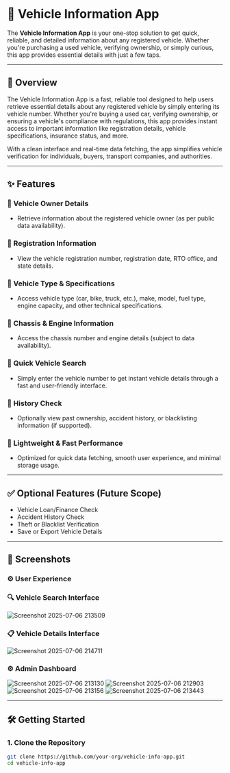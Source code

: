 # 🚗 Vehicle Information App

The **Vehicle Information App** is your one-stop solution to get quick, reliable, and detailed information about any registered vehicle. Whether you're purchasing a used vehicle, verifying ownership, or simply curious, this app provides essential details with just a few taps.

---

## 🚀 Overview

The Vehicle Information App is a fast, reliable tool designed to help users retrieve essential details about any registered vehicle by simply entering its vehicle number. Whether you're buying a used car, verifying ownership, or ensuring a vehicle's compliance with regulations, this app provides instant access to important information like registration details, vehicle specifications, insurance status, and more.

With a clean interface and real-time data fetching, the app simplifies vehicle verification for individuals, buyers, transport companies, and authorities.

---

## ✨ Features

### 🚗 Vehicle Owner Details
- Retrieve information about the registered vehicle owner (as per public data availability).

### 🚗 Registration Information
- View the vehicle registration number, registration date, RTO office, and state details.

### 🚗 Vehicle Type & Specifications
- Access vehicle type (car, bike, truck, etc.), make, model, fuel type, engine capacity, and other technical specifications.

### 🚗 Chassis & Engine Information
- Access the chassis number and engine details (subject to data availability).

### 🚗 Quick Vehicle Search
- Simply enter the vehicle number to get instant vehicle details through a fast and user-friendly interface.

### 🚗 History Check 
- Optionally view past ownership, accident history, or blacklisting information (if supported).

### 🚗 Lightweight & Fast Performance
- Optimized for quick data fetching, smooth user experience, and minimal storage usage.

---

## ✅ Optional Features (Future Scope)

- Vehicle Loan/Finance Check
- Accident History Check
- Theft or Blacklist Verification
- Save or Export Vehicle Details

---

## 📸 Screenshots


### ⚙️ User Experience

### 🔍 Vehicle Search Interface
![Screenshot 2025-07-06 213509](https://github.com/user-attachments/assets/6c8dd310-a857-4bc7-95b9-732eea3be826)


### 📋 Vehicle Details Interface
![Screenshot 2025-07-06 214711](https://github.com/user-attachments/assets/fd394a02-b3a5-4049-9d95-e05cdaa0c3f6)


### ⚙️ Admin Dashboard 
![Screenshot 2025-07-06 213130](https://github.com/user-attachments/assets/01544b2d-d2e0-46ce-8a43-440c3ce49b36)
![Screenshot 2025-07-06 212903](https://github.com/user-attachments/assets/25fc432c-8fe5-4eb4-afba-9c3a35416465)
![Screenshot 2025-07-06 213156](https://github.com/user-attachments/assets/9c01a506-096c-40a6-a556-e04f70f7d46b)
![Screenshot 2025-07-06 213443](https://github.com/user-attachments/assets/24598bee-3be9-4509-b3b8-cba3f6b4f836)



---

## 🛠️ Getting Started

### 1. Clone the Repository
```bash
git clone https://github.com/your-org/vehicle-info-app.git
cd vehicle-info-app
